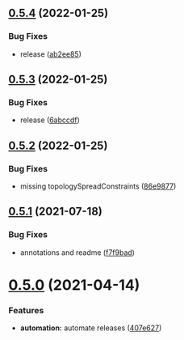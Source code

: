 ## [0.5.4](https://github.com/bsord/tetris/compare/0.5.3...0.5.4) (2022-01-25)


### Bug Fixes

* release ([ab2ee85](https://github.com/bsord/tetris/commit/ab2ee852cfb08e20d353fff93fcceea8a49ccb9c))



## [0.5.3](https://github.com/bsord/tetris/compare/0.5.2...0.5.3) (2022-01-25)


### Bug Fixes

* release ([6abccdf](https://github.com/bsord/tetris/commit/6abccdf65ef8fd912925662fc07e9ea346c68ebc))



## [0.5.2](https://github.com/bsord/tetris/compare/0.5.1...0.5.2) (2022-01-25)


### Bug Fixes

* missing topologySpreadConstraints ([86e9877](https://github.com/bsord/tetris/commit/86e9877be411e999293166d3c87733fa9dc2be7c))



## [0.5.1](https://github.com/bsord/tetris/compare/0.5.0...0.5.1) (2021-07-18)


### Bug Fixes

* annotations and readme ([f7f9bad](https://github.com/bsord/tetris/commit/f7f9badd6bd5b57be88071dd961d5d8b0109949b))



# [0.5.0](https://github.com/bsord/tetris/compare/0.4.0...0.5.0) (2021-04-14)


### Features

* **automation:** automate releases ([407e627](https://github.com/bsord/tetris/commit/407e62773b26bb710e36d2ec690d430c39145380))



